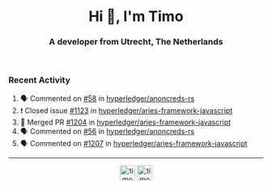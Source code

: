 <h1 align="center">Hi 👋, I'm Timo</h1>
<h3 align="center">A developer from Utrecht, The Netherlands</h3>
<br/>
<!-- https://github.com/rahuldkjain/github-profile-readme-generator --!>

<!--  <p align="left"><img src="https://github-readme-stats.vercel.app/api?username=timoglastra&show_icons=true&count_private=true&" alt="timoglastra" /></p> --!>

<!--
Github language stats
<p align="left"><img src="https://github-readme-stats.vercel.app/api/top-langs/?username=timoglastra&layout=compact" alt="timoglastra" /><p>
-->

<!-- Codestats language stats -->
<!-- <p align="left"><img src="https://codestats-readme.vercel.app/api/top-langs/?username=timoglastra&layout=compact&language_count=12" alt="timoglastra" /><p>    --!>
  
<h3>Recent Activity</h3>

<!--START_SECTION:activity-->
1. 🗣 Commented on [#58](https://github.com/hyperledger/anoncreds-rs/issues/58) in [hyperledger/anoncreds-rs](https://github.com/hyperledger/anoncreds-rs)
2. ❗️ Closed issue [#1123](https://github.com/hyperledger/aries-framework-javascript/issues/1123) in [hyperledger/aries-framework-javascript](https://github.com/hyperledger/aries-framework-javascript)
3. 🎉 Merged PR [#1204](https://github.com/hyperledger/aries-framework-javascript/pull/1204) in [hyperledger/aries-framework-javascript](https://github.com/hyperledger/aries-framework-javascript)
4. 🗣 Commented on [#56](https://github.com/hyperledger/anoncreds-rs/issues/56) in [hyperledger/anoncreds-rs](https://github.com/hyperledger/anoncreds-rs)
5. 🗣 Commented on [#1207](https://github.com/hyperledger/aries-framework-javascript/issues/1207) in [hyperledger/aries-framework-javascript](https://github.com/hyperledger/aries-framework-javascript)
<!--END_SECTION:activity-->

---

<p align="center">
<a href="https://twitter.com/timoglastra" target="blank"><img align="center" src="https://cdn.jsdelivr.net/npm/simple-icons@3.0.1/icons/twitter.svg" alt="timoglastra" height="30" width="30" /></a>
<a href="https://linkedin.com/in/timoglastra" target="blank"><img align="center" src="https://cdn.jsdelivr.net/npm/simple-icons@3.0.1/icons/linkedin.svg" alt="timoglastra" height="30" width="30" /></a>
</p>



